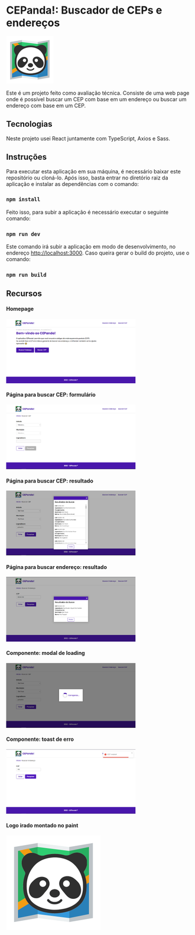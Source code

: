 # CEPanda!: Buscador de CEPs e endereços

<img width="128px" alt="home" src="./.github/assets/cepanda.png"> 

Este é um projeto feito como avaliação técnica. Consiste de uma web page onde é possível buscar um CEP com base em um endereço ou buscar um endereço com base em um CEP.

## Tecnologias

Neste projeto usei React juntamente com TypeScript, Axios e Sass.

## Instruções

Para executar esta aplicação em sua máquina, é necessário baixar este repositório ou cloná-lo. Após isso, basta entrar no diretório raiz da aplicação e instalar as dependências com o comando:

### `npm install`

Feito isso, para subir a aplicação é necessário executar o seguinte comando:

### `npm run dev`

Este comando irá subir a aplicação em modo de desenvolvimento, no endereço [http://localhost:3000](http://localhost:3000). Caso queira gerar o build do projeto, use o comando:

### `npm run build`

## Recursos

#### Homepage

<img width="350px" alt="homepage" src="./.github/assets/cepanda_home.png">

#### Página para buscar CEP: formulário

<img width="350px" alt="formulário" src="./.github/assets/cepanda_cep.png">

#### Página para buscar CEP: resultado

<img width="350px" alt="resultado" src="./.github/assets/cepanda_cep_result.png">

#### Página para buscar endereço: resultado

<img width="350px" alt="resultado" src="./.github/assets/cepanda_address_result.png">

#### Componente: modal de loading

<img width="350px" alt="loading" src="./.github/assets/cepanda_loading.png">

#### Componente: toast de erro

<img width="350px" alt="erro" src="./.github/assets/cepanda_error.png">

#### Logo irado montado no paint

<img width="256px" alt="logo" src="./.github/assets/cepanda.png"> 
